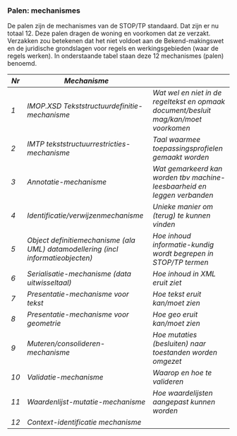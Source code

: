 ### Palen: mechanismes

De palen zijn de mechanismes van de STOP/TP standaard. Dat zijn er nu totaal 12.
Deze palen dragen de woning en voorkomen dat ze verzakt. Verzakken zou betekenen
dat het niet voldoet aan de Bekend-makingswet en de juridische grondslagen voor
regels en werkingsgebieden (waar de regels werken). In onderstaande tabel staan
deze 12 mechanismes (palen) benoemd.

| *Nr* | *Mechanisme*                                                                      |                                                                                      |
|------|-----------------------------------------------------------------------------------|--------------------------------------------------------------------------------------|
| *1*  | *IMOP.XSD Tekststructuurdefinitie-mechanisme*                                     | *Wat wel en niet in de regeltekst en opmaak document/besluit mag/kan/moet voorkomen* |
| *2*  | *IMTP tekststructuurrestricties-mechanisme*                                       | *Taal waarmee toepassingsprofielen gemaakt worden*                                   |
| *3*  | *Annotatie-mechanisme*                                                            | *Wat gemarkeerd kan worden tbv machine-leesbaarheid en leggen verbanden*             |
| *4*  | *Identificatie/verwijzenmechanisme*                                               | *Unieke manier om (terug) te kunnen vinden*                                          |
| *5*  | *Object definitiemechanisme (ala UML) datamodellering (incl informatieobjecten)*  | *Hoe inhoud informatie-kundig wordt begrepen in STOP/TP termen*                      |
| *6*  | *Serialisatie-mechanisme (data uitwisseltaal)*                                    | *Hoe inhoud in XML eruit ziet*                                                       |
| *7*  | *Presentatie-mechanisme voor tekst*                                               | *Hoe tekst eruit kan/moet zien*                                                      |
| *8*  | *Presentatie-mechanisme voor geometrie*                                           | *Hoe geo eruit kan/moet zien*                                                        |
| *9*  | *Muteren/consolideren-mechanisme*                                                 | *Hoe mutaties (besluiten) naar toestanden worden omgezet*                            |
| *10* | *Validatie-mechanisme*                                                            | *Waarop en hoe te valideren*                                                         |
| *11* | *Waardenlijst-mutatie-mechanisme*                                                 | *Hoe waardelijsten aangepast kunnen worden*                                          |
| *12* | *Context-identificatie mechanisme*                                                |                                                                                      |
